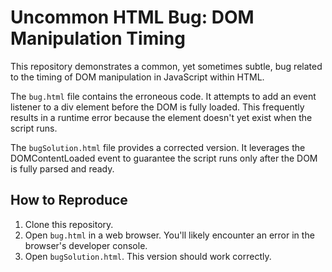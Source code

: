 # Uncommon HTML Bug: DOM Manipulation Timing

This repository demonstrates a common, yet sometimes subtle, bug related to the timing of DOM manipulation in JavaScript within HTML.

The `bug.html` file contains the erroneous code. It attempts to add an event listener to a div element before the DOM is fully loaded. This frequently results in a runtime error because the element doesn't yet exist when the script runs.

The `bugSolution.html` file provides a corrected version. It leverages the DOMContentLoaded event to guarantee the script runs only after the DOM is fully parsed and ready.

## How to Reproduce

1. Clone this repository.
2. Open `bug.html` in a web browser.  You'll likely encounter an error in the browser's developer console.
3. Open `bugSolution.html`. This version should work correctly.